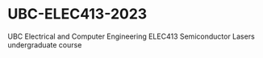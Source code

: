 # UBC-ELEC413-2023
UBC Electrical and Computer Engineering ELEC413 Semiconductor Lasers undergraduate course
